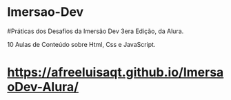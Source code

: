 # Imersao-Dev

#Práticas dos Desafíos da Imersão Dev 3era Edição, da Alura.

10 Aulas de Conteúdo sobre Html, Css e JavaScript.

# https://afreeluisaqt.github.io/ImersaoDev-Alura/

